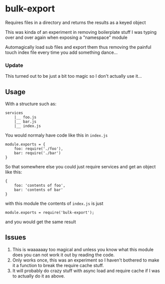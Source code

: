 # bulk-export

Requires files in a directory and returns the results as a keyed object

This was kinda of an experiment in removing boilerplate stuff I was typing over and over again when exposing a "namespace" module

Automagically load sub files and export them thus removing the painful touch index file every time you add something dance...


### Update

This turned out to be just a bit too magic so I don't actually use it...


## Usage

With a structure such as:

    services
        |__ foo.js
        |__ bar.js
        |__ index.js

You would normaly have code like this in `index.js`

    module.exports = {
        foo: require('./foo'),
        bar: require('./bar')
    }

So that somewhere else you could just require services and get an object like this:

    {
        foo: 'contents of foo',
        bar: 'contents of bar'
    }

with this module the contents of `index.js` is just

    module.exports = require('bulk-export');

and you would get the same result


## Issues

1. This is waaaaaay too magical and unless you know what this module does you can not work it out by reading the code.
2. Only works once, this was an experiment so I haven't bothered to make it a function to break the require cache stuff.
3. It will probably do crazy stuff with async load and require cache if I was to actually do it as above.
